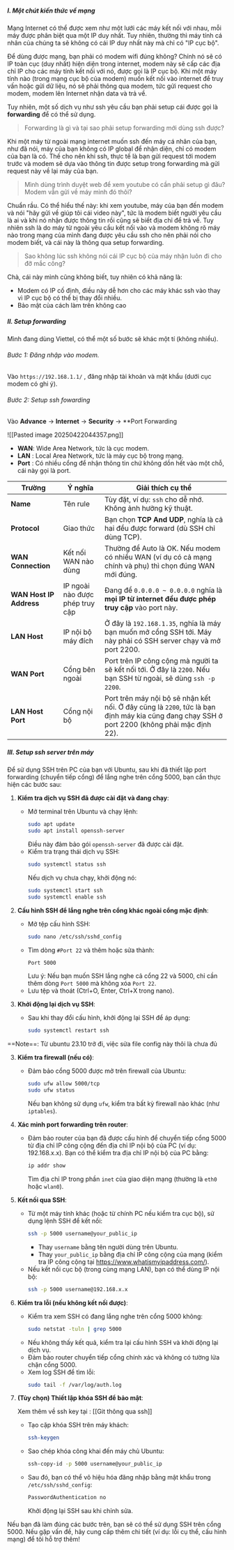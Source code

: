 ##### I. Một chút kiến thức về mạng

Mạng Internet có thể được xem như một lưới các máy kết nối với nhau, mỗi máy được phân biệt qua một IP duy nhất. Tuy nhiên, thường thì máy tính cá nhân của chúng ta sẽ không có cái IP duy nhất này mà chỉ có "IP cục bộ". 

Để dùng được mạng, bạn phải có modem wifi đúng không? Chính nó sẽ có IP toàn cục (duy nhất) hiện diện trong internet, modem này sẽ cấp các địa chỉ IP cho các máy tính kết nối với nó, được gọi là IP cục bộ. Khi một máy tính nào (trong mạng cục bộ của modem) muốn kết nối vào internet để truy vấn hoặc gửi dữ liệu, nó sẽ phải thông qua modem, tức gửi request cho modem, modem lên Internet nhận data và trả về.

Tuy nhiên, một số dịch vụ như ssh yêu cầu bạn phải setup cái được gọi là **forwarding** để có thể sử dụng.

> Forwarding là gì và tại sao phải setup forwarding mới dùng ssh được?

Khi một máy từ ngoài mạng internet muốn ssh đến máy cá nhân của bạn, như đã nói, máy của bạn không có IP global để nhận diện, chỉ có modem của bạn là có. Thế cho nên khi ssh, thực tế là bạn gửi request tới modem trước và modem sẽ dựa vào thông tin được setup trong forwarding mà gửi request này về lại máy của bạn.

> Mình dùng trình duyệt web để xem youtube có cần phải setup gì đâu? Modem vẫn gửi về máy mình đó thôi?

Chuẩn rầu. Có thể hiểu thế này: khi xem youtube, máy của bạn đến modem và nói "hãy gửi về giúp tôi cái video này", tức là modem biết người yêu cầu là ai và khi nó nhận được thông tin rồi cũng sẽ biết địa chỉ để trả về. Tuy nhiên ssh là do máy từ ngoài yêu cầu kết nối vào và modem không rõ máy nào trong mạng của mình đang được yêu cầu ssh cho nên phải nói cho modem biết, và cái này là thông qua setup forwarding.

> Sao không lúc ssh không nói cái IP cục bộ của máy nhận luôn đi cho đỡ mắc công?

Chà, cái này mình cũng không biết, tuy nhiên có khả năng là:
- Modem có IP cố định, điều này dễ hơn cho các máy khác ssh vào thay vì IP cục bộ có thể bị thay đổi nhiều.
- Bảo mật của cách làm trên không cao

##### II. Setup forwarding

Mình đang dùng Viettel, có thể một số bước sẽ khác một tí (không nhiều).

###### Bước 1: Đăng nhập vào modem.
Vào `https://192.168.1.1/` , đăng nhập tài khoản và mật khẩu (dưới cục modem có ghi ý).

###### Bước 2: Setup ssh fowarding

Vào **Advance** -> **Internet** -> **Security** -> **Port Forwarding

![[Pasted image 20250422044357.png]]

- **WAN**: Wide Area Network, tức là cục modem.
- **LAN** : Local Area Network, tức là máy cục bộ trong mạng.
- **Port** : Có nhiều cổng để nhận thông tin chứ không dồn hết vào một chỗ, cái này gọi là port.

| Trường                  | Ý nghĩa                         | Giải thích cụ thể                                                                                                                            |
| ----------------------- | ------------------------------- | -------------------------------------------------------------------------------------------------------------------------------------------- |
| **Name**                | Tên rule                        | Tùy đặt, ví dụ: `ssh` cho dễ nhớ. Không ảnh hưởng kỹ thuật.                                                                                  |
| **Protocol**            | Giao thức                       | Bạn chọn **TCP And UDP**, nghĩa là cả hai đều được forward (dù SSH chỉ dùng TCP).                                                            |
| **WAN Connection**      | Kết nối WAN nào dùng            | Thường để Auto là OK. Nếu modem có nhiều WAN (ví dụ có cả mạng chính và phụ) thì chọn đúng WAN mới đúng.                                     |
| **WAN Host IP Address** | IP ngoài nào được phép truy cập | Đang để `0.0.0.0 ~ 0.0.0.0` nghĩa là **mọi IP từ internet đều được phép truy cập** vào port này.                                             |
| **LAN Host**            | IP nội bộ máy đích              | Ở đây là `192.168.1.35`, nghĩa là máy bạn muốn mở cổng SSH tới. Máy này phải có SSH server chạy và mở port 2200.                             |
| **WAN Port**            | Cổng bên ngoài                  | Port trên IP công cộng mà người ta sẽ kết nối tới. Ở đây là `2200`. Nếu bạn SSH từ ngoài, sẽ dùng `ssh -p 2200`.                             |
| **LAN Host Port**       | Cổng nội bộ                     | Port trên máy nội bộ sẽ nhận kết nối. Ở đây cũng là `2200`, tức là bạn định máy kia cũng đang chạy SSH ở port 2200 (không phải mặc định 22). |

##### III. Setup ssh server trên máy

Để sử dụng SSH trên PC của bạn với Ubuntu, sau khi đã thiết lập port forwarding (chuyển tiếp cổng) để lắng nghe trên cổng 5000, bạn cần thực hiện các bước sau:

1. **Kiểm tra dịch vụ SSH đã được cài đặt và đang chạy**:
   - Mở terminal trên Ubuntu và chạy lệnh:
     ```bash
     sudo apt update
     sudo apt install openssh-server
     ```
     Điều này đảm bảo gói `openssh-server` đã được cài đặt.
   - Kiểm tra trạng thái dịch vụ SSH:
     ```bash
     sudo systemctl status ssh
     ```
     Nếu dịch vụ chưa chạy, khởi động nó:
     ```bash
     sudo systemctl start ssh
     sudo systemctl enable ssh
     ```

1. **Cấu hình SSH để lắng nghe trên cổng khác ngoài cổng mặc định**:
   - Mở tệp cấu hình SSH:
     ```bash
     sudo nano /etc/ssh/sshd_config
     ```
   - Tìm dòng `#Port 22` và thêm hoặc sửa thành:
     ```bash
     Port 5000
     ```
     Lưu ý: Nếu bạn muốn SSH lắng nghe cả cổng 22 và 5000, chỉ cần thêm dòng `Port 5000` mà không xóa `Port 22`.
   - Lưu tệp và thoát (Ctrl+O, Enter, Ctrl+X trong nano).

3. **Khởi động lại dịch vụ SSH**:
   - Sau khi thay đổi cấu hình, khởi động lại SSH để áp dụng:
     ```bash
     sudo systemctl restart ssh
     ```

==Note==: Từ ubuntu 23.10 trở đi, việc sửa file config này thôi là chưa đủ 

3. **Kiểm tra firewall (nếu có)**:
   - Đảm bảo cổng 5000 được mở trên firewall của Ubuntu:
     ```bash
     sudo ufw allow 5000/tcp
     sudo ufw status
     ```
     Nếu bạn không sử dụng `ufw`, kiểm tra bất kỳ firewall nào khác (như `iptables`).

5. **Xác minh port forwarding trên router**:
   - Đảm bảo router của bạn đã được cấu hình để chuyển tiếp cổng 5000 từ địa chỉ IP công cộng đến địa chỉ IP nội bộ của PC (ví dụ: 192.168.x.x). Bạn có thể kiểm tra địa chỉ IP nội bộ của PC bằng:
     ```bash
     ip addr show
     ```
     Tìm địa chỉ IP trong phần `inet` của giao diện mạng (thường là `eth0` hoặc `wlan0`).

6. **Kết nối qua SSH**:
   - Từ một máy tính khác (hoặc từ chính PC nếu kiểm tra cục bộ), sử dụng lệnh SSH để kết nối:
     ```bash
     ssh -p 5000 username@your_public_ip
     ```
     - Thay `username` bằng tên người dùng trên Ubuntu.
     - Thay `your_public_ip` bằng địa chỉ IP công cộng của mạng (kiểm tra IP công cộng tại https://www.whatismyipaddress.com/).
   - Nếu kết nối cục bộ (trong cùng mạng LAN), bạn có thể dùng IP nội bộ:
     ```bash
     ssh -p 5000 username@192.168.x.x
     ```

7. **Kiểm tra lỗi (nếu không kết nối được)**:
   - Kiểm tra xem SSH có đang lắng nghe trên cổng 5000 không:
     ```bash
     sudo netstat -tuln | grep 5000
     ```
   - Nếu không thấy kết quả, kiểm tra lại cấu hình SSH và khởi động lại dịch vụ.
   - Đảm bảo router chuyển tiếp cổng chính xác và không có tường lửa chặn cổng 5000.
   - Xem log SSH để tìm lỗi:
     ```bash
     sudo tail -f /var/log/auth.log
     ```

7. **(Tùy chọn) Thiết lập khóa SSH để bảo mật**:

	Xem thêm về ssh key tại : [[Git thông qua ssh]]
	
   - Tạo cặp khóa SSH trên máy khách:
     ```bash
     ssh-keygen
     ```
   - Sao chép khóa công khai đến máy chủ Ubuntu:
     ```bash
     ssh-copy-id -p 5000 username@your_public_ip
     ```
   - Sau đó, bạn có thể vô hiệu hóa đăng nhập bằng mật khẩu trong `/etc/ssh/sshd_config`:
     ```bash
     PasswordAuthentication no
     ```
     Khởi động lại SSH sau khi chỉnh sửa.

Nếu bạn đã làm đúng các bước trên, bạn sẽ có thể sử dụng SSH trên cổng 5000. Nếu gặp vấn đề, hãy cung cấp thêm chi tiết (ví dụ: lỗi cụ thể, cấu hình mạng) để tôi hỗ trợ thêm!